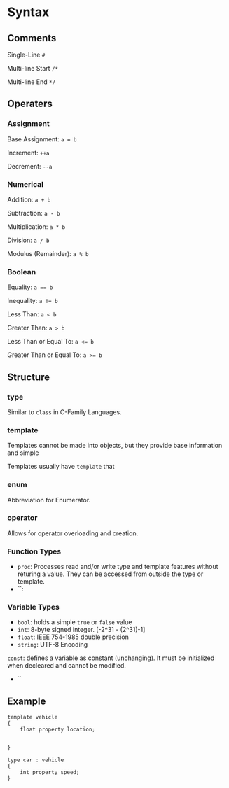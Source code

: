# Syntax
## Comments
Single-Line	`#`

Multi-line Start	`/*`

Multi-line End	`*/`

## Operaters
### Assignment
Base Assignment:	`a = b`

Increment:	`++a`

Decrement:	`--a`

### Numerical
Addition:	`a + b`

Subtraction:	`a - b`

Multiplication:	`a * b`

Division:	`a / b`

Modulus (Remainder):	`a % b`

### Boolean
Equality:	`a == b`

Inequality:	`a != b`

Less Than:	`a < b`

Greater Than:	`a > b`

Less Than or Equal To:	`a <= b`

Greater Than or Equal To:	`a >= b`

## Structure
### type
Similar to `class` in C-Family Languages.

### template
Templates cannot be made into objects, but they provide base information and simple 

Templates usually have `template` that

### enum
Abbreviation for Enumerator.

### operator
Allows for operator overloading and creation.

### Function Types
<!--
Option 1:
	[public|protected|private]	[static?]	[void|return type]			12
	uoi				 			sn			vr
	inr inv isr isv onr onv osr osv unr unv usr usv
Option 2:
	
-->
- `proc`: Processes read and/or write type and template features without returing a value. They can be accessed from outside the type or template.
- ``: 

### Variable Types
- `bool`: holds a simple `true` or `false` value
- `int`: 8-byte signed integer. \[-2^31 - (2^31)-1\]
- `float`: IEEE 754-1985 double precision
- `string`: UTF-8 Encoding
<!--
Option 1:
	[public|protected|private]	[static|not]	[constant|not]					12
	uoi							sn				cn
	inn	inc isn isc onn onc osn osc unn unc usn usc
Option 2:
	[private|(private) static|global (public static)]	[constant|not]			6
	psg													cn
	gn gc sn sc pn pc
-->

<!--
 > constant
stored > static
access > public
restrict > private
-->
`const`: defines a variable as constant (unchanging). It must be initialized when decleared and cannot be modified.

- `` 



## Example
```
template vehicle
{
	float property location;

	
}

type car : vehicle
{
	int property speed;
}
```
